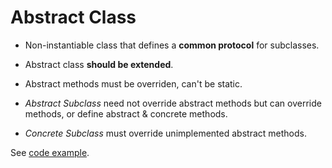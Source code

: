 # Abstract Class

* Non-instantiable class that defines a __common protocol__ for subclasses.

* Abstract class __should be extended__.

* Abstract methods must be overriden, can't be static.

* _Abstract Subclass_ need not override abstract methods but can override methods, or define abstract & concrete methods.

* _Concrete Subclass_ must override unimplemented abstract methods.

See [code example](../code/basics/oop/src/abstract_classes).
